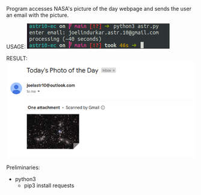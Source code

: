 Program accesses NASA's picture of the day webpage and sends the user an email with the picture. 

USAGE:
![USAGE](img/ast1.png)

RESULT:
![RESULT](img/astr2.png)

Preliminaries:
   - python3
      - pip3 install requests

